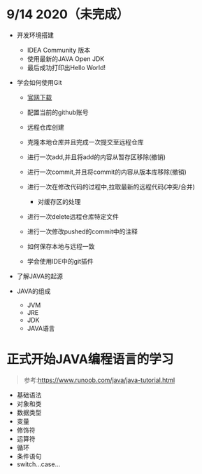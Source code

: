 # 9/14 2020（未完成）



* 开发环境搭建
	* IDEA Community 版本 
	* 使用最新的JAVA Open JDK
	* 最后成功打印出Hello World!

* 学会如何使用Git
	* [官网下载](https://git-scm.com/)
	* 配置当前的github账号
	* 远程仓库创建
	* 克隆本地仓库并且完成一次提交至远程仓库
	* 进行一次add,并且将add的内容从暂存区移除(撤销)
	* 进行一次commit,并且将commit的内容从版本库移除(撤销)
	* 进行一次在修改代码的过程中,拉取最新的远程代码(冲突/合并)
		* 对缓存区的处理

	* 进行一次delete远程仓库特定文件
	* 进行一次修改pushed的commit中的注释
	* 如何保存本地与远程一致
	* 学会使用IDE中的git插件

* 了解JAVA的起源
* JAVA的组成
	* JVM
	* JRE
	* JDK
	* JAVA语言

# 正式开始JAVA编程语言的学习
> 参考:https://www.runoob.com/java/java-tutorial.html

* 基础语法
* 对象和类
* 数据类型
* 变量
* 修饰符
* 运算符
* 循环
* 条件语句
* switch...case...
